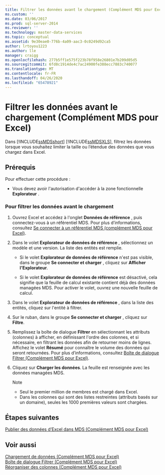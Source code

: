 ```yaml
---
title: Filtrer les données avant le chargement (Complément MDS pour Excel) | Microsoft Docs
ms.custom: ''
ms.date: 03/06/2017
ms.prod: sql-server-2014
ms.reviewer: ''
ms.technology: master-data-services
ms.topic: conceptual
ms.assetid: 9e30eae0-776b-4a09-aac3-0c0249d92ca5
author: lrtoyou1223
ms.author: lle
manager: craigg
ms.openlocfilehash: 277b5ff1e575f223b78f958e26801e7b209d05d5
ms.sourcegitcommit: 6fd8c1914de4c7ac24900fe388ecc7883c740077
ms.translationtype: MT
ms.contentlocale: fr-FR
ms.lasthandoff: 04/26/2020
ms.locfileid: "65478921"
---
```

# <a name="filter-data-before-loading-mds-add-in-for-excel"></a>Filtrer les données avant le chargement (Complément MDS pour Excel)
  Dans [!INCLUDE[ssMDSshort](../../includes/ssmdsshort-md.md)] [!INCLUDE[ssMDSXLS](../../includes/ssmdsxls-md.md)], filtrez les données lorsque vous souhaitez limiter la taille ou l’étendue des données que vous chargez dans Excel.  
  
## <a name="prerequisites"></a>Prérequis  
 Pour effectuer cette procédure :  
  
-   Vous devez avoir l'autorisation d'accéder à la zone fonctionnelle **Explorateur** .  
  
### <a name="to-filter-data-before-loading"></a>Pour filtrer les données avant le chargement  
  
1.  Ouvrez Excel et accédez à l'onglet **Données de référence** , puis connectez-vous à un référentiel MDS. Pour plus d’informations, consultez [Se connecter à un référentiel MDS &#40;complément MDS pour Excel&#41;](connect-to-an-mds-repository-mds-add-in-for-excel.md).  
  
2.  Dans le volet **Explorateur de données de référence** , sélectionnez un modèle et une version. La liste des entités est remplie.  
  
    -   Si le volet **Explorateur de données de référence** n'est pas visible, dans le groupe **Se connecter et charger** , cliquez sur **Afficher l'Explorateur**.  
  
    -   Si le volet **Explorateur de données de référence** est désactivé, cela signifie que la feuille de calcul existante contient déjà des données managées MDS. Pour activer le volet, ouvrez une nouvelle feuille de calcul.  
  
3.  Dans le volet **Explorateur de données de référence** , dans la liste des entités, cliquez sur l'entité à filtrer.  
  
4.  Sur le ruban, dans le groupe **Se connecter et charger** , cliquez sur **Filtre**.  
  
5.  Remplissez la boîte de dialogue **Filtrer** en sélectionnant les attributs (colonnes) à afficher, en définissant l'ordre des colonnes, et si nécessaire, en filtrant les données afin de retourner moins de lignes. Affichez le volet **Résumé** pour connaître le volume des données qui seront retournées. Pour plus d’informations, consultez [Boîte de dialogue Filtrer &#40;Complément MDS pour Excel&#41;](filter-dialog-box-mds-add-in-for-excel.md).  
  
6.  Cliquez sur **Charger les données**. La feuille est renseignée avec les données managées MDS.  
  
    > [!NOTE]  
    >  -   Seul le premier million de membres est chargé dans Excel.  
    > -   Dans les colonnes qui sont des listes restreintes (attributs basés sur un domaine), seules les 1000 premières valeurs sont chargées.  
  
## <a name="next-steps"></a>Étapes suivantes  
 [Publier des données d’Excel dans MDS &#40;Complément MDS pour Excel&#41;](import-data-from-excel-to-master-data-services-mds-add-in-for-excel.md)  
  
## <a name="see-also"></a>Voir aussi  
 [Chargement de données &#40;Complément MDS pour Excel&#41;](overview-exporting-data-to-excel-mds-add-in-for-excel.md)   
 [Boîte de dialogue Filtrer &#40;Complément MDS pour Excel&#41;](filter-dialog-box-mds-add-in-for-excel.md)   
 [Réorganiser des colonnes &#40;Complément MDS pour Excel&#41;](reorder-columns-mds-add-in-for-excel.md)  
  
  
